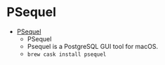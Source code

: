 # PSequel
- [PSequel](http://www.psequel.com/)
  -  PSequel
  - Psequel is a PostgreSQL GUI tool for macOS.
  - `brew cask install psequel`
